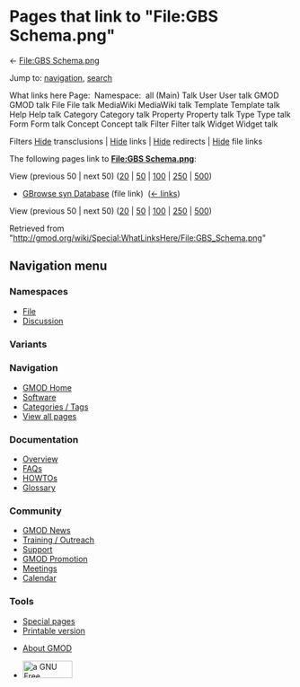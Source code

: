 <div id="mw-page-base" class="noprint">

</div>

<div id="mw-head-base" class="noprint">

</div>

<div id="content" class="mw-body" role="main">

<span id="top"></span>

<div id="mw-js-message" style="display:none;">

</div>



# <span dir="auto">Pages that link to "File:GBS Schema.png"</span>

<div id="bodyContent">

<div id="contentSub">

← [File:GBS Schema.png](/wiki/File:GBS_Schema.png "File:GBS Schema.png")

</div>

<div id="jump-to-nav" class="mw-jump">

Jump to: [navigation](#mw-navigation), [search](#p-search)

</div>

<div id="mw-content-text">

What links here Page:  Namespace:  all (Main) Talk User User talk GMOD
GMOD talk File File talk MediaWiki MediaWiki talk Template Template talk
Help Help talk Category Category talk Property Property talk Type Type
talk Form Form talk Concept Concept talk Filter Filter talk Widget
Widget talk

Filters
[Hide](/mediawiki/index.php?title=Special:WhatLinksHere/File:GBS_Schema.png&hidetrans=1 "Special:WhatLinksHere/File:GBS Schema.png")
transclusions \|
[Hide](/mediawiki/index.php?title=Special:WhatLinksHere/File:GBS_Schema.png&hidelinks=1 "Special:WhatLinksHere/File:GBS Schema.png")
links \|
[Hide](/mediawiki/index.php?title=Special:WhatLinksHere/File:GBS_Schema.png&hideredirs=1 "Special:WhatLinksHere/File:GBS Schema.png")
redirects \|
[Hide](/mediawiki/index.php?title=Special:WhatLinksHere/File:GBS_Schema.png&hideimages=1 "Special:WhatLinksHere/File:GBS Schema.png")
file links

The following pages link to **[File:GBS
Schema.png](/wiki/File:GBS_Schema.png "File:GBS Schema.png")**:

View (previous 50 \| next 50)
([20](/mediawiki/index.php?title=Special:WhatLinksHere/File:GBS_Schema.png&limit=20 "Special:WhatLinksHere/File:GBS Schema.png")
\|
[50](/mediawiki/index.php?title=Special:WhatLinksHere/File:GBS_Schema.png&limit=50 "Special:WhatLinksHere/File:GBS Schema.png")
\|
[100](/mediawiki/index.php?title=Special:WhatLinksHere/File:GBS_Schema.png&limit=100 "Special:WhatLinksHere/File:GBS Schema.png")
\|
[250](/mediawiki/index.php?title=Special:WhatLinksHere/File:GBS_Schema.png&limit=250 "Special:WhatLinksHere/File:GBS Schema.png")
\|
[500](/mediawiki/index.php?title=Special:WhatLinksHere/File:GBS_Schema.png&limit=500 "Special:WhatLinksHere/File:GBS Schema.png"))

- [GBrowse syn
  Database](/wiki/GBrowse_syn_Database "GBrowse syn Database") (file
  link) ‎ <span class="mw-whatlinkshere-tools">([←
  links](/mediawiki/index.php?title=Special:WhatLinksHere&target=GBrowse+syn+Database "Special:WhatLinksHere"))</span>

View (previous 50 \| next 50)
([20](/mediawiki/index.php?title=Special:WhatLinksHere/File:GBS_Schema.png&limit=20 "Special:WhatLinksHere/File:GBS Schema.png")
\|
[50](/mediawiki/index.php?title=Special:WhatLinksHere/File:GBS_Schema.png&limit=50 "Special:WhatLinksHere/File:GBS Schema.png")
\|
[100](/mediawiki/index.php?title=Special:WhatLinksHere/File:GBS_Schema.png&limit=100 "Special:WhatLinksHere/File:GBS Schema.png")
\|
[250](/mediawiki/index.php?title=Special:WhatLinksHere/File:GBS_Schema.png&limit=250 "Special:WhatLinksHere/File:GBS Schema.png")
\|
[500](/mediawiki/index.php?title=Special:WhatLinksHere/File:GBS_Schema.png&limit=500 "Special:WhatLinksHere/File:GBS Schema.png"))

</div>

<div class="printfooter">

Retrieved from
"<http://gmod.org/wiki/Special:WhatLinksHere/File:GBS_Schema.png>"

</div>

<div id="catlinks" class="catlinks catlinks-allhidden">

</div>

<div class="visualClear">

</div>

</div>

</div>

<div id="mw-navigation">

## Navigation menu

<div id="mw-head">



<div id="left-navigation">

<div id="p-namespaces" class="vectorTabs" role="navigation"
aria-labelledby="p-namespaces-label">

### Namespaces

- <span id="ca-nstab-image"><a href="/wiki/File:GBS_Schema.png" accesskey="c"
  title="View the file page [c]">File</a></span>
- <span id="ca-talk"><a
  href="/mediawiki/index.php?title=File_talk:GBS_Schema.png&amp;action=edit&amp;redlink=1"
  accesskey="t"
  title="Discussion about the content page [t]">Discussion</a></span>

</div>

<div id="p-variants" class="vectorMenu emptyPortlet" role="navigation"
aria-labelledby="p-variants-label">

### 

### Variants[](#)

<div class="menu">

</div>

</div>

</div>

<div id="right-navigation">





</div>



</div>

</div>

</div>

<div id="mw-panel">

<div id="p-logo" role="banner">

<a href="/wiki/Main_Page"
style="background-image: url(http://gmod.org/images/GMOD-cogs.png);"
title="Visit the main page"></a>

</div>

<div id="p-Navigation" class="portal" role="navigation"
aria-labelledby="p-Navigation-label">

### Navigation

<div class="body">

- <span id="n-GMOD-Home">[GMOD Home](/wiki/Main_Page)</span>
- <span id="n-Software">[Software](/wiki/GMOD_Components)</span>
- <span id="n-Categories-.2F-Tags">[Categories /
  Tags](/wiki/Categories)</span>
- <span id="n-View-all-pages">[View all
  pages](/wiki/Special:AllPages)</span>

</div>

</div>

<div id="p-Documentation" class="portal" role="navigation"
aria-labelledby="p-Documentation-label">

### Documentation

<div class="body">

- <span id="n-Overview">[Overview](/wiki/Overview)</span>
- <span id="n-FAQs">[FAQs](/wiki/Category:FAQ)</span>
- <span id="n-HOWTOs">[HOWTOs](/wiki/Category:HOWTO)</span>
- <span id="n-Glossary">[Glossary](/wiki/Glossary)</span>

</div>

</div>

<div id="p-Community" class="portal" role="navigation"
aria-labelledby="p-Community-label">

### Community

<div class="body">

- <span id="n-GMOD-News">[GMOD News](/wiki/GMOD_News)</span>
- <span id="n-Training-.2F-Outreach">[Training /
  Outreach](/wiki/Training_and_Outreach)</span>
- <span id="n-Support">[Support](/wiki/Support)</span>
- <span id="n-GMOD-Promotion">[GMOD
  Promotion](/wiki/GMOD_Promotion)</span>
- <span id="n-Meetings">[Meetings](/wiki/Meetings)</span>
- <span id="n-Calendar">[Calendar](/wiki/Calendar)</span>

</div>

</div>

<div id="p-tb" class="portal" role="navigation"
aria-labelledby="p-tb-label">

### Tools

<div class="body">

- <span id="t-specialpages"><a href="/wiki/Special:SpecialPages" accesskey="q"
  title="A list of all special pages [q]">Special pages</a></span>
- <span id="t-print"><a
  href="/mediawiki/index.php?title=Special:WhatLinksHere/File:GBS_Schema.png&amp;printable=yes"
  rel="alternate" accesskey="p"
  title="Printable version of this page [p]">Printable version</a></span>

</div>

</div>

</div>

</div>

<div id="footer" role="contentinfo">

- <span id="footer-places-about">[About
  GMOD](/wiki/GMOD:About "GMOD:About")</span>

<!-- -->

- <span id="footer-copyrightico">[<img src="http://www.gnu.org/graphics/gfdl-logo-small.png" width="88"
  height="31" alt="a GNU Free Documentation License" />](http://www.gnu.org/licenses/fdl-1.3.html)</span>


<div style="clear:both">

</div>

</div>

